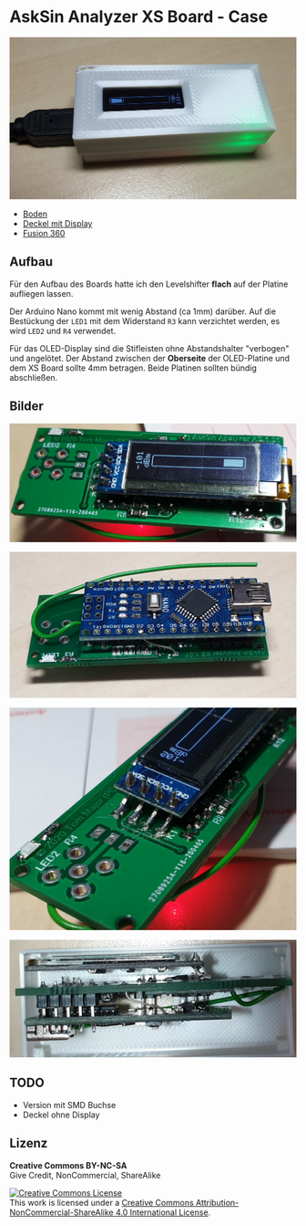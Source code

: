 # AskSin Analyzer XS Board - Case

![AskSin Analyzer XS Board - Case](./images/ASA-XS-Board_CaseTop.jpg)

* [Boden](https://github.com/psi-4ward/AskSin-Analyzer-XS-Board-Case/blob/master/stl/Asksin%20XS%20Board%20-%20Boden.stl)
* [Deckel mit Display](https://github.com/psi-4ward/AskSin-Analyzer-XS-Board-Case/blob/master/stl/Asksin%20XS%20Board%20-%20Deckel%20mit%20Display.stl)
* [Fusion 360](https://github.com/psi-4ward/AskSin-Analyzer-XS-Board-Case/raw/master/Asksin%20XS%20Board.f3d)


## Aufbau

Für den Aufbau des Boards hatte ich den Levelshifter **flach** auf der Platine aufliegen lassen.

Der Arduino Nano kommt mit wenig Abstand (ca 1mm) darüber. Auf die Bestückung der `LED1` mit dem Widerstand `R3` kann verzichtet werden, es wird `LED2` und `R4` verwendet.

Für das OLED-Display sind die Stifleisten ohne Abstandshalter "verbogen" und angelötet. Der Abstand zwischen der **Oberseite** der OLED-Platine und dem XS Board sollte 4mm betragen. Beide Platinen sollten bündig abschließen.


## Bilder

![ASA-XS-Board_Top](./images/ASA-XS-Board_Top.jpg)

![ASA-XS-Board_Bottom](./images/ASA-XS-Board_Bottom.jpg)

![ASA-XS-Board_OLEDmount](./images/ASA-XS-Board_OLEDmount.jpg)

![/ASA-XS-Board_Side](./images/ASA-XS-Board_Side.jpg)


## TODO

* Version mit SMD Buchse
* Deckel ohne Display

## Lizenz

**Creative Commons BY-NC-SA**<br>
Give Credit, NonCommercial, ShareAlike

<a rel="license" href="http://creativecommons.org/licenses/by-nc-sa/4.0/"><img alt="Creative Commons License" style="border-width:0" src="https://i.creativecommons.org/l/by-nc-sa/4.0/88x31.png" /></a><br />This work is licensed under a <a rel="license" href="http://creativecommons.org/licenses/by-nc-sa/4.0/">Creative Commons Attribution-NonCommercial-ShareAlike 4.0 International License</a>.
